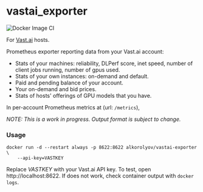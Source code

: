 # vastai_exporter

![Docker Image CI](https://github.com/500farm/prometheus-vastai/actions/workflows/docker-image.yml/badge.svg)

For [Vast.ai](https://vast.ai) hosts.

Prometheus exporter reporting data from your Vast.ai account:

- Stats of your machines: reliability, DLPerf score, inet speed, number of client jobs running, number of gpus used.
- Stats of your own instances: on-demand and default.
- Paid and pending balance of your account.
- Your on-demand and bid prices. 
- Stats of hosts' offerings of GPU models that you have.

In per-account Prometheus metrics at  (url: `/metrics`), 

_NOTE: This is a work in progress. Output format is subject to change._

### Usage

```
docker run -d --restart always -p 8622:8622 alkorolyov/vastai-exporter \
    --api-key=VASTKEY
```
Replace _VASTKEY_ with your Vast.ai API key. To test, open http://localhost:8622. If does not work, check container output with `docker logs`.


